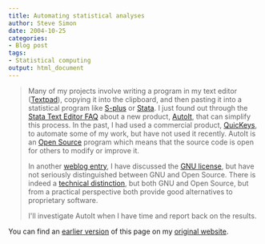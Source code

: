 ```yaml
---
title: Automating statistical analyses
author: Steve Simon
date: 2004-10-25
categories:
- Blog post
tags:
- Statistical computing
output: html_document
---
```

> Many of my projects involve writing a program in my text editor
> ([Textpad](http://www.textpad.com/)), copying it into the clipboard,
> and then pasting it into a statistical program like
> [S-plus](http://www.insightful.com/products/splus/default.asp) or
> [Stata](http://www.stata.com/). I just found out through the [Stata
> Text Editor FAQ](http://fmwww.bc.edu/repec/bocode/t/textEditors.html)
> about a new product, [AutoIt](http://www.autoitscript.com/autoit3/),
> that can simplify this process. In the past, I had used a commercial
> product, [QuicKeys](http://www.quickeys.com/), to automate some of my
> work, but have not used it recently. AutoIt is an [Open
> Source](http://www.opensource.org/) program which means that the
> source code is open for others to modify or improve it.
>
> In another [weblog entry](acuity.html), I have discussed the [GNU
> license](http://www.gnu.org), but have not seriously distinguished
> between GNU and Open Source. There is indeed a [technical
> distinction](http://www.gnu.org/philosophy/free-software-for-freedom.html),
> but both GNU and Open Source, but from a practical perspective both
> provide good alternatives to proprietary software.
>
> I\'ll investigate AutoIt when I have time and report back on the
> results.

You can find an [earlier version][sim1] of this page on my [original website][sim2].

[sim1]: http://www.pmean.com/04/AutomatingAnalyses.html
[sim2]: http://www.pmean.com/original_site.html

